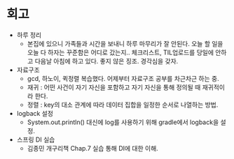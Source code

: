 # 회고 
- 하루 정리 
    - 본집에 있으니 가족들과 시간을 보내니 하루 마무리가 잘 안된다. 오늘 할 일을 오늘 다 하자는 꾸준함은 어디로 갔는지.. 체크리스트, TIL업로드를 당일에 안하고 다음날 아침에 하고 있다. 좋지 않은 징조. 경각심을 갖자.
- 자료구조 
    - gcd, 하노이, 퀵정렬 복습했다. 어제부터 자료구조 공부를 차근차근 하는 중.
    - 재귀 : 어떤 사건이 자기 자신을 포함하고 자기 자신을 통해 정의될 때 재귀적이라 한다. 
    - 정렬 : key의 대소 관계에 따라 데이터 집합을 일정한 순서로 나열하는 방법.  
- logback 설정 
    - System.out.println() 대신에 log를 사용하기 위해 gradle에서 logback을 설정.
- 스프링 DI 실습
    - 김종민 개구리책 Chap.7 실습 통해 DI에 대한 이해. 
